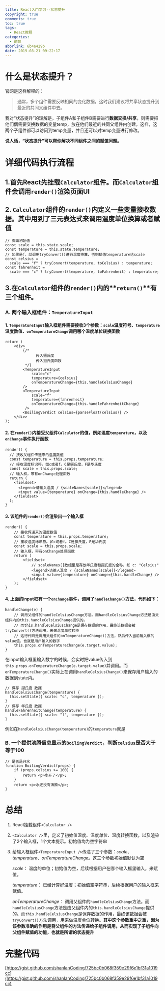 ```yaml
---
title: React入门学习--状态提升
copyright: true
comments: true
toc: true
tags:
  - React教程
categories:
  - 前端
abbrlink: 6b4a429b
date: 2019-08-21 09:22:17
---
```


# 什么是状态提升？

官网是这样解释的：

> 通常，多个组件需要反映相同的变化数据，这时我们建议将共享状态提升到最近的共同父组件中去。

我对“状态提升”的理解是，子组件A和子组件B需要进行**数据交换/共享**，则需要把他们俩需要交换数据的变量temp，放在他们最近的共同父组件内创建。这样，这两个子组件都可以访问到temp变量，并且还可以对temp变量进行修改。

**说人话，“状态提升”可以帮你解决不同组件之间的赋值问题。**



# 详细代码执行流程

## 1.首先React先挂载`Calculator`组件。而`Calculator`组件会调用`render()`渲染页面UI

## 2. `Calculator`组件的`render()`内定义一些变量接收数据。其中用到了三元表达式来调用温度单位换算或者赋值

```react
// 页面初始值
const scale = this.state.scale;
const temperature = this.state.temperature;
// 如果是f，就调用tryConvert()进行温度换算，否则赋值temperature给scale
const celsius =
  scale === "f" ? tryConvert(temperature, toCelsius) : temperature;
const fahrenheit =
  scale === "c" ? tryConvert(temperature, toFahrenheit) : temperature;
```

## 3.在`Calculator`组件的`render()`内的**`return()`**有三个组件。

### A. 两个输入框组件：`TemperatureInput`

#### 1. `TemperatureInput`输入框组件需要接收3个参数：`scale`温度符号、`temperature`温度数值、`onTemperatureChange`调用哪个温度单位转换函数

```react
return (
    <div>
        {/* 
              传入摄氏度
              传入摄氏度函数
         */}
        <TemperatureInput
            scale="c"
            temperature={celsius}
            onTemperatureChange={this.handleCelsiusChange}
        />
        <TemperatureInput
            scale="f"
            temperature={fahrenheit}
            onTemperatureChange={this.handleFahrenheitChange}
         />
        <BoilingVerdict celsius={parseFloat(celsius)} />
    </div>
);
```
#### 2. 在`render()`内接受父组件`Calculator`的值，例如温度`temperature`，以及`onChange`事件执行函数

```react
render() {
  // 接收父组件传递来的温度数值
  const temperature = this.props.temperature;
  // 接收温度标识符。如c或者f。C是摄氏度，F是华氏度
  const scale = this.props.scale;
  // 输入框，带有onChange处理函数
  return (
    <fieldset>
      <legend>请输入温度 / {scaleNames[scale]}</legend>
      <input value={temperature} onChange={this.handleChange} />
    </fieldset>
  );
}
```
#### 3. 该组件的`render()`会渲染出一个输入框

```react
render() {
    // 接收传递来的温度数值
    const temperature = this.props.temperature;
    // 接收温度标识符。如c或者f。C是摄氏度，F是华氏度
    const scale = this.props.scale;
    // 输入框，带有onChange处理函数
    return (
        <fieldset>
            // scaleNames[]数组里是存放华氏度和摄氏度的全称，如 c: "Celsius"
            <legend>请输入温度 / {scaleNames[scale]}</legend>
            <input value={temperature} onChange={this.handleChange} />
        </fieldset>
    );
}
```

#### 4. 上面的input框有一个`onChange`事件，调用了`handleChange()`方法，代码如下：

```react
handleChange(e) {
    // 调用父组件的handleCelsiusChange方法。而handleCelsiusChange方法是由父组件内的this.handleCelsiusChange提供的。
    // 而this.handleCelsiusChange是保存数据的作用，最终该数据会被tryConvert()方法调用，来做温度单位转换
    // 这行代码是调用父组件的onTemperatureChange()方法，然后传入当前输入框的value值，也就是用户输入的数字
    this.props.onTemperatureChange(e.target.value);
}
```

在input输入框里输入数字的时候，会实时把value传入到 `this.props.onTemperatureChange(e.target.value)`并调用。而`onTemperatureChange()`实际上在调用`handleCelsiusChange()`来保存用户输入的数据到state内。

```react
// 保存 摄氏度 数据
handleCelsiusChange(temperature) {
  this.setState({ scale: "c", temperature });
}
// 保存 华氏度 数据
handleFahrenheitChange(temperature) {
  this.setState({ scale: "f", temperature });
}
```

例如在`handleCelsiusChange(temperature)`的`temperature`就是

### B. 一个提供沸腾信息显示的`BoilingVerdict`，判断`celsius`是否大于等于100

```react
// 是否是开水
function BoilingVerdict(props) {
    if (props.celsius >= 100) {
        return <p>水开了</p>;
    }
    return <p>水还没有沸腾</p>;
}
```

#    总结

1. React挂载组件`<Calculator />`

2. `<Calculator />`里，定义了初始值温度、温度单位、温度转换函数，以及渲染了2个输入框，1个文本提示。初始值均为空字符串

3. 给输入框组件`<TemperatureInput />`传递了三个参数：*scale*、*temperature*、*onTemperatureChange*。这三个参数初始值默认为空

   *scale*：	温度的单位；初始值为空，后续根据用户在哪个输入框里输入，来赋值。

   *temperature*：	已经计算好温度；初始值空字符串，后续根据用户的输入框来赋值。

   *onTemperatureChange*：	调用父组件的`handleCelsiusChange`方法。而`handleCelsiusChange`方法是由父组件内的`this.handleCelsiusChange`提供的。而`this.handleCelsiusChange`是保存数据的作用，最终该数据会被`tryConvert()`方法调用，用来做温度单位转换。**其中这个参数重中之重，因为该参数准确的作用是将父组件的方法传递给子组件调用，从而实现了子组件向父组件赋值的功能，也就是所谓的状态提升**

   

   

# 完整代码

[https://gist.github.com/shanlanCoding/725bc0b068f359e29f6e1bf31a1019cc](https://gist.github.com/shanlanCoding/725bc0b068f359e29f6e1bf31a1019cc)

   